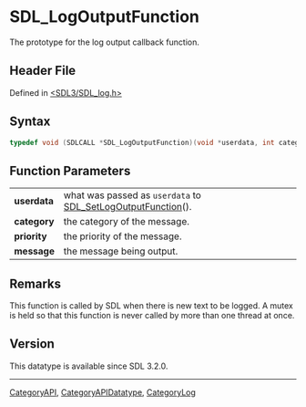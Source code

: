 # SDL_LogOutputFunction

The prototype for the log output callback function.

## Header File

Defined in [<SDL3/SDL_log.h>](https://github.com/libsdl-org/SDL/blob/main/include/SDL3/SDL_log.h)

## Syntax

```c
typedef void (SDLCALL *SDL_LogOutputFunction)(void *userdata, int category, SDL_LogPriority priority, const char *message);
```

## Function Parameters

|              |                                                                                          |
| ------------ | ---------------------------------------------------------------------------------------- |
| **userdata** | what was passed as `userdata` to [SDL_SetLogOutputFunction](SDL_SetLogOutputFunction)(). |
| **category** | the category of the message.                                                             |
| **priority** | the priority of the message.                                                             |
| **message**  | the message being output.                                                                |

## Remarks

This function is called by SDL when there is new text to be logged. A mutex
is held so that this function is never called by more than one thread at
once.

## Version

This datatype is available since SDL 3.2.0.





----
[CategoryAPI](CategoryAPI), [CategoryAPIDatatype](CategoryAPIDatatype), [CategoryLog](CategoryLog)

